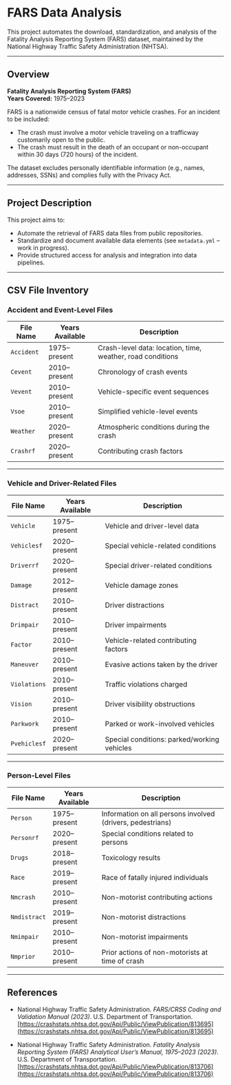 
# **FARS Data Analysis**

This project automates the download, standardization, and analysis of the Fatality Analysis Reporting System (FARS) dataset, maintained by the National Highway Traffic Safety Administration (NHTSA).

---

## **Overview**

**Fatality Analysis Reporting System (FARS)**  
**Years Covered:** 1975–2023

FARS is a nationwide census of fatal motor vehicle crashes. For an incident to be included:

- The crash must involve a motor vehicle traveling on a trafficway customarily open to the public.
- The crash must result in the death of an occupant or non-occupant within 30 days (720 hours) of the incident.

The dataset excludes personally identifiable information (e.g., names, addresses, SSNs) and complies fully with the Privacy Act.

---

## **Project Description**

This project aims to:

- Automate the retrieval of FARS data files from public repositories.
- Standardize and document available data elements (see `metadata.yml` – work in progress).
- Provide structured access for analysis and integration into data pipelines.

---

## **CSV File Inventory**

### **Accident and Event-Level Files**

| File Name        | Years Available   | Description                                                      |
|------------------|-------------------|------------------------------------------------------------------|
| `Accident`       | 1975–present      | Crash-level data: location, time, weather, road conditions       |
| `Cevent`         | 2010–present      | Chronology of crash events                                       |
| `Vevent`         | 2010–present      | Vehicle-specific event sequences                                 |
| `Vsoe`           | 2010–present      | Simplified vehicle-level events                                  |
| `Weather`        | 2020–present      | Atmospheric conditions during the crash                          |
| `Crashrf`        | 2020–present      | Contributing crash factors                                       |

---

### **Vehicle and Driver-Related Files**

| File Name         | Years Available   | Description                                      |
|-------------------|-------------------|--------------------------------------------------|
| `Vehicle`         | 1975–present      | Vehicle and driver-level data                    |
| `Vehiclesf`       | 2020–present      | Special vehicle-related conditions               |
| `Driverrf`        | 2020–present      | Special driver-related conditions                |
| `Damage`          | 2012–present      | Vehicle damage zones                             |
| `Distract`        | 2010–present      | Driver distractions                              |
| `Drimpair`        | 2010–present      | Driver impairments                               |
| `Factor`          | 2010–present      | Vehicle-related contributing factors             |
| `Maneuver`        | 2010–present      | Evasive actions taken by the driver              |
| `Violations`      | 2010–present      | Traffic violations charged                       |
| `Vision`          | 2010–present      | Driver visibility obstructions                   |
| `Parkwork`        | 2010–present      | Parked or work-involved vehicles                 |
| `Pvehiclesf`      | 2020–present      | Special conditions: parked/working vehicles      |

---

### **Person-Level Files**

| File Name         | Years Available   | Description                                                  |
|-------------------|-------------------|--------------------------------------------------------------|
| `Person`          | 1975–present      | Information on all persons involved (drivers, pedestrians)  |
| `Personrf`        | 2020–present      | Special conditions related to persons                       |
| `Drugs`           | 2018–present      | Toxicology results                                           |
| `Race`            | 2019–present      | Race of fatally injured individuals                         |
| `Nmcrash`         | 2010–present      | Non-motorist contributing actions                            |
| `Nmdistract`      | 2019–present      | Non-motorist distractions                                    |
| `Nmimpair`        | 2010–present      | Non-motorist impairments                                     |
| `Nmprior`         | 2010–present      | Prior actions of non-motorists at time of crash             |

---

## **References**

- National Highway Traffic Safety Administration. *FARS/CRSS Coding and Validation Manual (2023)*. U.S. Department of Transportation.  
  [https://crashstats.nhtsa.dot.gov/Api/Public/ViewPublication/813695](https://crashstats.nhtsa.dot.gov/Api/Public/ViewPublication/813695)

- National Highway Traffic Safety Administration. *Fatality Analysis Reporting System (FARS) Analytical User’s Manual, 1975–2023 (2023)*. U.S. Department of Transportation.  
  [https://crashstats.nhtsa.dot.gov/Api/Public/ViewPublication/813706](https://crashstats.nhtsa.dot.gov/Api/Public/ViewPublication/813706)
